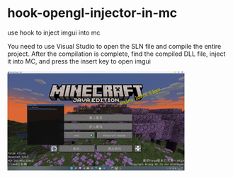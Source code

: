 # hook-opengl-injector-in-mc
 use hook to inject imgui into mc
 
 You need to use Visual Studio to open the SLN file and compile the entire project. After the compilation is complete, find the compiled DLL file, inject it into MC, and press the insert key to open imgui
 
 <img src=https://raw.githubusercontent.com/AbabaHnb/hook-opengl-injector-in-mc/main/Image_1724948395630.png width=400 />
